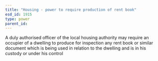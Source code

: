 ```yaml
---
title: "Housing - power to require production of rent book"
esd_id: 1915
type: power
parent_id:  
---
```


A duly authorised officer of the local housing authority may require an occupier of a dwelling to produce for inspection any rent book or similar document which is being used in relation to the dwelling and is in his custody or under his control

